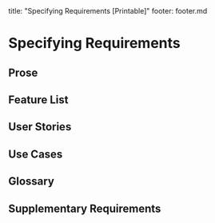<frontmatter>
title: "Specifying Requirements [Printable]"
footer: footer.md
</frontmatter>

<link rel="stylesheet" href="{{baseUrl}}/css/textbook.css">

<div class="website-content">

<div id="main">

# Specifying Requirements

## Prose

<include src="prose/what/unit-inParent-asFlat-print.md" boilerplate />

## Feature List

<include src="featureList/what/unit-inParent-asFlat-print.md" boilerplate />

## User Stories

<include src="userStories/introduction/unit-inParent-asFlat-print.md" boilerplate />
<include src="userStories/details/unit-inParent-asFlat-print.md" boilerplate />
<include src="userStories/usage/unit-inParent-asFlat-print.md" boilerplate />

## Use Cases

<include src="useCases/introduction/unit-inParent-asFlat-print.md" boilerplate />
<include src="useCases/identifying/unit-inParent-asFlat-print.md" boilerplate />
<include src="useCases/details/unit-inParent-asFlat-print.md" boilerplate />
<include src="useCases/usage/unit-inParent-asFlat-print.md" boilerplate />

## Glossary

<include src="glossary/what/unit-inParent-asFlat-print.md" boilerplate />

## Supplementary Requirements

<include src="supplementaryRequirements/what/unit-inParent-asFlat-print.md" boilerplate />

</div>

</div>
